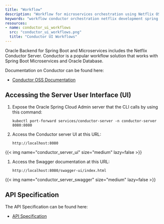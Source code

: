 ```yaml
---
title: "Workflow"
description: "Workflow for microservices orchestration using Netflix OSS Conductor in Oracle Backend for Spring Boot and Microservices"
keywords: "workflow conductor orchestration netflix development spring springboot microservices development oracle backend"
resources:
- name: conductor_ui_workflows
  src: "conductor_ui_workflows.png"
  title: "Conductor UI Workflows"
---
```


Oracle Backend for Spring Boot and Microservices includes the Netflix Conductor Server. Conductor is a popular workflow solution that works with Spring Boot Microservices and Oracle Database.

Documentation on Conductor can be found here:

* [Conductor OSS Documentation](https://docs.conductor-oss.org)

## Accessing the Server User Interface (UI)

1. Expose the Oracle Spring Cloud Admin server that the CLI calls by using this command:

    ```shell
    kubectl port-forward services/conductor-server -n conductor-server 8080:8080
    ```

1. Access the Conductor server UI at this URL:

    ```shell
    http://localhost:8080
    ```

<!-- spellchecker-disable -->
{{< img name="conductor_server_ui" size="medium" lazy=false >}}
<!-- spellchecker-enable -->

1. Access the Swagger documentation at this URL:

    ```shell
    http://localhost:8080/swagger-ui/index.html
    ```

<!-- spellchecker-disable -->
{{< img name="conductor_server_swagger" size="medium" lazy=false >}}
<!-- spellchecker-enable -->

## API Specification

The API Specification can be found here:

* [API Specification](https://docs.conductor-oss.org/documentation/api/index.html)
